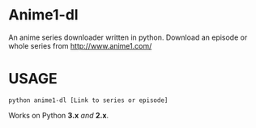 Anime1-dl
===========================

An anime series downloader written in python. Download an episode or whole series from http://www.anime1.com/

USAGE
===========================
	python anime1-dl [Link to series or episode]

Works on Python **3.x** *and* **2.x**.
